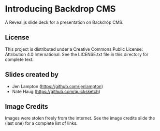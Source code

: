 Introducing Backdrop CMS
========================

A Reveal.js slide deck for a presentation on Backdrop CMS.


License
-------

This project is distributed under a Creative Commons Public License: Attribution 4.0 International. See the LICENSE.txt file in this directory for complete text.


Slides created by
-----------------

- Jen Lampton (https://github.com/jenlampton)
- Nate Haug (https://github.com/quicksketch)


Image Credits
-------------

Images were stolen freely from the internet.  See the image credits slide the (last one) for a complete list of links.
